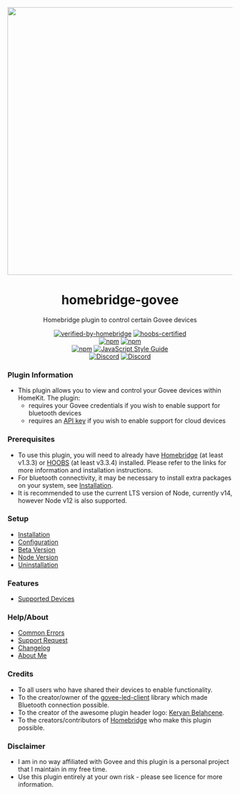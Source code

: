 <p align="center">
   <a href="https://github.com/bwp91/homebridge-govee"><img src="https://user-images.githubusercontent.com/43026681/101324574-5e997d80-3862-11eb-81b0-932330f6e242.png" width="600px"></a>
</p>
<span align="center">
  
# homebridge-govee

Homebridge plugin to control certain Govee devices

[![verified-by-homebridge](https://badgen.net/badge/homebridge/verified/purple)](https://github.com/homebridge/homebridge/wiki/Verified-Plugins)
[![hoobs-certified](https://badgen.net/badge/HOOBS/certified/yellow)](https://plugins.hoobs.org/plugin/homebridge-govee)  
 [![npm](https://img.shields.io/npm/v/homebridge-govee/latest?label=latest)](https://www.npmjs.com/package/homebridge-govee)
[![npm](https://img.shields.io/npm/v/homebridge-govee/beta?label=beta)](https://github.com/bwp91/homebridge-govee/wiki/Beta-Version)  
 [![npm](https://img.shields.io/npm/dt/homebridge-govee)](https://www.npmjs.com/package/homebridge-govee)
[![JavaScript Style Guide](https://img.shields.io/badge/code_style-standard-brightgreen.svg)](https://standardjs.com)  
 [![Discord](https://img.shields.io/discord/784827113378676736?color=728ED5&logo=discord&label=bwp91-discord)](https://discord.com/channels/784827113378676736/784827113378676739)
[![Discord](https://img.shields.io/discord/432663330281226270?color=728ED5&logo=discord&label=hb-discord)](https://discord.com/channels/432663330281226270/742733745743855627)

</span>

### Plugin Information

- This plugin allows you to view and control your Govee devices within HomeKit. The plugin:
  - requires your Govee credentials if you wish to enable support for bluetooth devices
  - requires an [API key](https://github.com/bwp91/homebridge-govee/wiki/Configuration#obtaining-your-api-key) if you wish to enable support for cloud devices

### Prerequisites

- To use this plugin, you will need to already have [Homebridge](https://homebridge.io) (at least v1.3.3) or [HOOBS](https://hoobs.org) (at least v3.3.4) installed. Please refer to the links for more information and installation instructions.
- For bluetooth connectivity, it may be necessary to install extra packages on your system, see [Installation](https://github.com/bwp91/homebridge-govee/wiki/Installation).
- It is recommended to use the current LTS version of Node, currently v14, however Node v12 is also supported.

### Setup

- [Installation](https://github.com/bwp91/homebridge-govee/wiki/Installation)
- [Configuration](https://github.com/bwp91/homebridge-govee/wiki/Configuration)
- [Beta Version](https://github.com/bwp91/homebridge-govee/wiki/Beta-Version)
- [Node Version](https://github.com/bwp91/homebridge-govee/wiki/Node-Version)
- [Uninstallation](https://github.com/bwp91/homebridge-govee/wiki/Uninstallation)

### Features

- [Supported Devices](https://github.com/bwp91/homebridge-govee/wiki/Supported-Devices)

### Help/About

- [Common Errors](https://github.com/bwp91/homebridge-govee/wiki/Common-Errors)
- [Support Request](https://github.com/bwp91/homebridge-govee/issues/new/choose)
- [Changelog](https://github.com/bwp91/homebridge-govee/blob/latest/CHANGELOG.md)
- [About Me](https://github.com/sponsors/bwp91)

### Credits

- To all users who have shared their devices to enable functionality.
- To the creator/owner of the [govee-led-client](https://www.npmjs.com/package/govee-led-client) library which made Bluetooth connection possible.
- To the creator of the awesome plugin header logo: [Keryan Belahcene](https://www.instagram.com/keryan.me).
- To the creators/contributors of [Homebridge](https://homebridge.io) who make this plugin possible.

### Disclaimer

- I am in no way affiliated with Govee and this plugin is a personal project that I maintain in my free time.
- Use this plugin entirely at your own risk - please see licence for more information.
